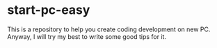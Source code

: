 # start-pc-easy
This is a repository to help you create coding development on new PC. Anyway, I will try my best to write some good tips for it.
